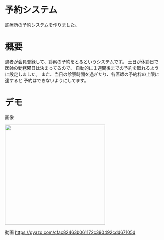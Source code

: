 # 予約システム
診療所の予約システムを作りました。

# 概要
患者が会員登録して、診察の予約をとるというシステムです。
土日が休診日で医師の勤務曜日は決まってるので、
自動的に１週間後までの予約を取れるように設定しました。
また、当日の診察時間を過ぎたり、各医師の予約枠の上限に達すると
予約はできないようにしてます。

# デモ
画像

<img src="https://user-images.githubusercontent.com/61407102/93898075-c9402000-fd2d-11ea-8391-cd84bb7ae7d2.gif" width="320px">

動画
https://gyazo.com/cfac82463b061172c390492cdd67105d
